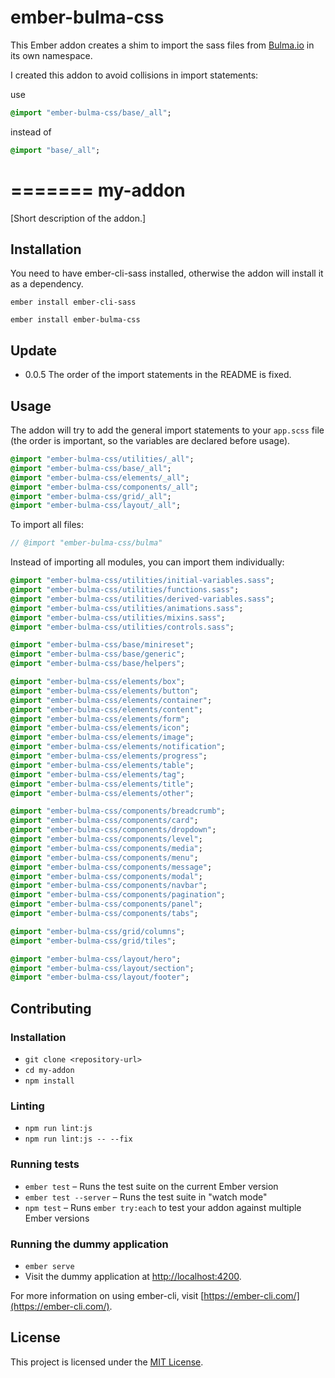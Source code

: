 # ember-bulma-css

This Ember addon creates a shim to import the sass files from
[Bulma.io](http://bulma.io/) in its own namespace.

I created this addon to avoid collisions in import statements:

use
```sass
@import "ember-bulma-css/base/_all";
```

instead of
```sass
@import "base/_all";
```
=======
my-addon
==============================================================================

[Short description of the addon.]

Installation
------------------------------------------------------------------------------

You need to have ember-cli-sass installed, otherwise the addon will install it as a dependency.

`ember install ember-cli-sass`

`ember install ember-bulma-css`

## Update

- 0.0.5 The order of the import statements in the README is fixed.

## Usage

The addon will try to add the general import statements to your `app.scss` file
(the order is important, so the variables are declared before usage).

```sass
@import "ember-bulma-css/utilities/_all";
@import "ember-bulma-css/base/_all";
@import "ember-bulma-css/elements/_all";
@import "ember-bulma-css/components/_all";
@import "ember-bulma-css/grid/_all";
@import "ember-bulma-css/layout/_all";
```

To import all files:

```sass
// @import "ember-bulma-css/bulma"
```

Instead of importing all modules, you can import them individually:

```sass
@import "ember-bulma-css/utilities/initial-variables.sass";
@import "ember-bulma-css/utilities/functions.sass";
@import "ember-bulma-css/utilities/derived-variables.sass";
@import "ember-bulma-css/utilities/animations.sass";
@import "ember-bulma-css/utilities/mixins.sass";
@import "ember-bulma-css/utilities/controls.sass";

@import "ember-bulma-css/base/minireset";
@import "ember-bulma-css/base/generic";
@import "ember-bulma-css/base/helpers";

@import "ember-bulma-css/elements/box";
@import "ember-bulma-css/elements/button";
@import "ember-bulma-css/elements/container";
@import "ember-bulma-css/elements/content";
@import "ember-bulma-css/elements/form";
@import "ember-bulma-css/elements/icon";
@import "ember-bulma-css/elements/image";
@import "ember-bulma-css/elements/notification";
@import "ember-bulma-css/elements/progress";
@import "ember-bulma-css/elements/table";
@import "ember-bulma-css/elements/tag";
@import "ember-bulma-css/elements/title";
@import "ember-bulma-css/elements/other";

@import "ember-bulma-css/components/breadcrumb";
@import "ember-bulma-css/components/card";
@import "ember-bulma-css/components/dropdown";
@import "ember-bulma-css/components/level";
@import "ember-bulma-css/components/media";
@import "ember-bulma-css/components/menu";
@import "ember-bulma-css/components/message";
@import "ember-bulma-css/components/modal";
@import "ember-bulma-css/components/navbar";
@import "ember-bulma-css/components/pagination";
@import "ember-bulma-css/components/panel";
@import "ember-bulma-css/components/tabs";

@import "ember-bulma-css/grid/columns";
@import "ember-bulma-css/grid/tiles";

@import "ember-bulma-css/layout/hero";
@import "ember-bulma-css/layout/section";
@import "ember-bulma-css/layout/footer";
```

Contributing
------------------------------------------------------------------------------
### Installation

* `git clone <repository-url>`
* `cd my-addon`
* `npm install`

### Linting

* `npm run lint:js`
* `npm run lint:js -- --fix`

### Running tests

* `ember test` – Runs the test suite on the current Ember version
* `ember test --server` – Runs the test suite in "watch mode"
* `npm test` – Runs `ember try:each` to test your addon against multiple Ember versions

### Running the dummy application

* `ember serve`
* Visit the dummy application at [http://localhost:4200](http://localhost:4200).

For more information on using ember-cli, visit [https://ember-cli.com/](https://ember-cli.com/).

License
------------------------------------------------------------------------------

This project is licensed under the [MIT License](LICENSE.md).
